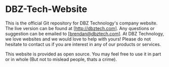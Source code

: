 # DBZ-Tech-Website
This is the official Git repository for DBZ Technology's company website. The live version can be found at [http://dbztech.com]. Any questions or suggestion can be emailed to [brendan@dbztech.com]. At DBZ Technology, we love websites and we would love to help with yours! Please do not hesitate to contact us if you are interest in any of our products or services.

This website is provided as open source. You may feel free to use it in part or in whole (But not to mislead people, thats a crime).
